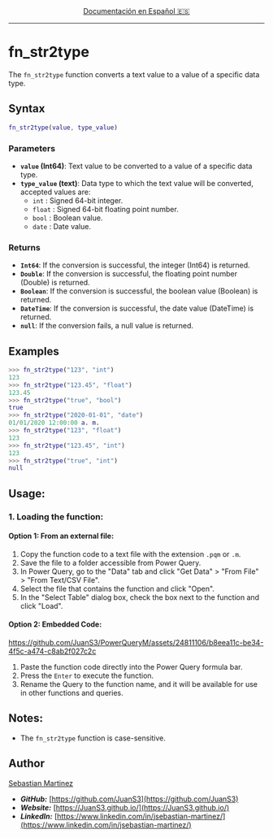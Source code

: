<div align="center">
    <a href="README_ES.md">Documentación en Español 🇪🇸</a>
</div>

<hr>

# fn_str2type

The `fn_str2type` function converts a text value to a value of a specific data type.


## Syntax

```m
fn_str2type(value, type_value)
```

### Parameters

- **`value` (Int64)**: Text value to be converted to a value of a specific data type.
- **`type_value` (text)**: Data type to which the text value will be converted, accepted values are:
    - `int` : Signed 64-bit integer.
    - `float` : Signed 64-bit floating point number.
    - `bool` : Boolean value.
    - `date` : Date value.

### Returns

- **`Int64`**: If the conversion is successful, the integer (Int64) is returned.
- **`Double`**: If the conversion is successful, the floating point number (Double) is returned.
- **`Boolean`**: If the conversion is successful, the boolean value (Boolean) is returned.
- **`DateTime`**: If the conversion is successful, the date value (DateTime) is returned.
- **`null`**: If the conversion fails, a null value is returned.

## Examples
```m
>>> fn_str2type("123", "int")
123
>>> fn_str2type("123.45", "float")
123.45
>>> fn_str2type("true", "bool")
true
>>> fn_str2type("2020-01-01", "date")
01/01/2020 12:00:00 a. m.
>>> fn_str2type("123", "float")
123
>>> fn_str2type("123.45", "int")
123
>>> fn_str2type("true", "int")
null
```

## Usage:

### 1. Loading the function:

#### Option 1: From an external file:

1. Copy the function code to a text file with the extension `.pqm` or `.m`.
2. Save the file to a folder accessible from Power Query.
3. In Power Query, go to the "Data" tab and click "Get Data" > "From File" > "From Text/CSV File".
4. Select the file that contains the function and click "Open".
5. In the "Select Table" dialog box, check the box next to the function and click "Load".

#### Option 2: Embedded Code:

https://github.com/JuanS3/PowerQueryM/assets/24811106/b8eea11c-be34-4f5c-a474-c8ab2f027c2c

1. Paste the function code directly into the Power Query formula bar.
2. Press the `Enter` to execute the function.
3. Rename the Query to the function name, and it will be available for use in other functions and queries.

## Notes:

- The `fn_str2type` function is case-sensitive.

## Author

[Sebastian Martinez](https://JuanS3.github.io/)

  - ***GitHub:*** [https://github.com/JuanS3](https://github.com/JuanS3)
  - ***Website:*** [https://JuanS3.github.io/](https://JuanS3.github.io/)
  - ***LinkedIn:*** [https://www.linkedin.com/in/jsebastian-martinez/](https://www.linkedin.com/in/jsebastian-martinez/)

